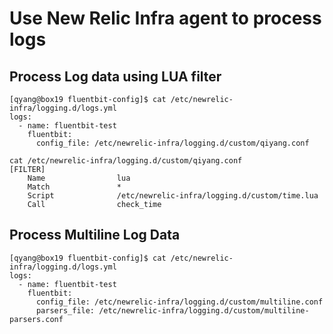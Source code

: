 
# Use New Relic Infra agent to process logs


## Process Log data using LUA filter 
```
[qyang@box19 fluentbit-config]$ cat /etc/newrelic-infra/logging.d/logs.yml
logs:
  - name: fluentbit-test
    fluentbit:
      config_file: /etc/newrelic-infra/logging.d/custom/qiyang.conf
      
cat /etc/newrelic-infra/logging.d/custom/qiyang.conf
[FILTER]
    Name                lua
    Match               *
    Script              /etc/newrelic-infra/logging.d/custom/time.lua
    Call                check_time
```

## Process Multiline Log Data 
```
[qyang@box19 fluentbit-config]$ cat /etc/newrelic-infra/logging.d/logs.yml
logs:
  - name: fluentbit-test
    fluentbit:
      config_file: /etc/newrelic-infra/logging.d/custom/multiline.conf
      parsers_file: /etc/newrelic-infra/logging.d/custom/multiline-parsers.conf
```
